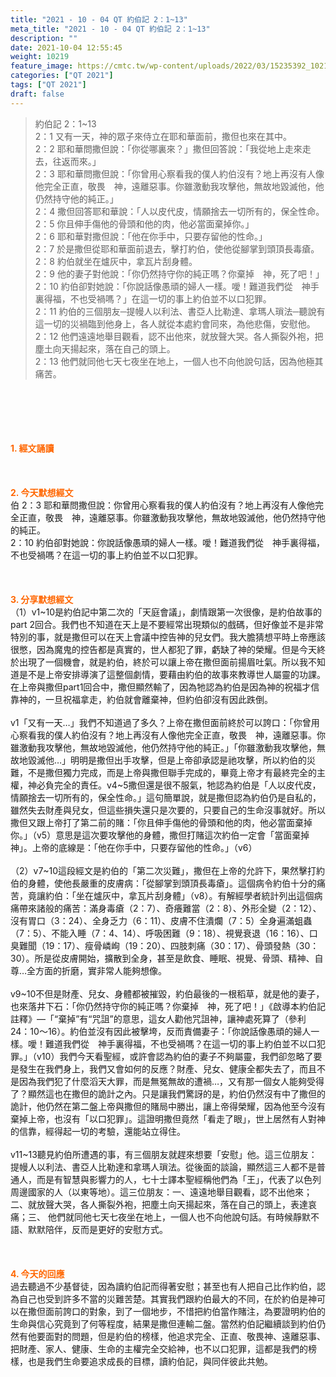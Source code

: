```yaml
---
title: "2021 - 10 - 04 QT 約伯記 2：1~13"
meta_title: "2021 - 10 - 04 QT 約伯記 2：1~13"
description: ""
date: 2021-10-04 12:55:45
weight: 10219
feature_image: https://cmtc.tw/wp-content/uploads/2022/03/15235392_10211799862337740_180693556567566654_o-1.webp
categories: ["QT 2021"]
tags: ["QT 2021"]
draft: false
---
```


<blockquote>約伯記 2：1~13<br />
2：1 又有一天，神的眾子來侍立在耶和華面前，撒但也來在其中。<br />
2：2 耶和華問撒但說：「你從哪裏來？」撒但回答說：「我從地上走來走去，往返而來。」<br />
2：3 耶和華問撒但說：「你曾用心察看我的僕人約伯沒有？地上再沒有人像他完全正直，敬畏　神，遠離惡事。你雖激動我攻擊他，無故地毀滅他，他仍然持守他的純正。」<br />
2：4 撒但回答耶和華說：「人以皮代皮，情願捨去一切所有的，保全性命。<br />
2：5 你且伸手傷他的骨頭和他的肉，他必當面棄掉你。」<br />
2：6 耶和華對撒但說：「他在你手中，只要存留他的性命。」<br />
2：7 於是撒但從耶和華面前退去，擊打約伯，使他從腳掌到頭頂長毒瘡。<br />
2：8 約伯就坐在爐灰中，拿瓦片刮身體。<br />
2：9 他的妻子對他說：「你仍然持守你的純正嗎？你棄掉　神，死了吧！」<br />
2：10 約伯卻對她說：「你說話像愚頑的婦人一樣。噯！難道我們從　神手裏得福，不也受禍嗎？」在這一切的事上約伯並不以口犯罪。<br />
2：11 約伯的三個朋友─提幔人以利法、書亞人比勒達、拿瑪人瑣法─聽說有這一切的災禍臨到他身上，各人就從本處約會同來，為他悲傷，安慰他。<br />
2：12 他們遠遠地舉目觀看，認不出他來，就放聲大哭。各人撕裂外袍，把塵土向天揚起來，落在自己的頭上。<br />
2：13 他們就同他七天七夜坐在地上，一個人也不向他說句話，因為他極其痛苦。</blockquote><br />
&nbsp;<br />
<br />
&nbsp;<br />
<br />
<span style="color: #ff6600;"><strong>1. </strong><strong>經文誦讀</strong></span><br />
<br />
<span style="color: #ff6600;"><strong> </strong></span><br />
<br />
<span style="color: #ff6600;"><strong>2. 今天默想</strong><strong>經文<br />
</strong></span>伯 2：3 耶和華問撒但說：你曾用心察看我的僕人約伯沒有？地上再沒有人像他完全正直，敬畏　神，遠離惡事。你雖激動我攻擊他，無故地毀滅他，他仍然持守他的純正。<br />
2：10 約伯卻對她說：你說話像愚頑的婦人一樣。噯！難道我們從　神手裏得福，不也受禍嗎？在這一切的事上約伯並不以口犯罪。<br />
<br />
&nbsp;<br />
<br />
<span style="color: #ff6600;"><strong>3. 分享默想經文<br />
</strong></span>（1）v1~10是約伯記中第二次的「天庭會議」，劇情跟第一次很像，是約伯故事的part 2回合。我們也不知道在天上是不要經常出現類似的戲碼，但好像並不是非常特別的事，就是撒但可以在天上會議中控告神的兒女們。我大膽猜想平時上帝應該很憋，因為魔鬼的控告都是真實的，世人都犯了罪，虧缺了神的榮耀。但是今天終於出現了一個機會，就是約伯，終於可以讓上帝在撒但面前揚眉吐氣。所以我不知道是不是上帝安排導演了這整個劇情，要藉由約伯的故事來教導世人屬靈的功課。在上帝與撒但part1回合中，撒但顯然輸了，因為牠認為約伯是因為神的祝福才信靠神的，一旦祝福拿走，約伯就會離棄神，但約伯卻沒有因此跌倒。<br />
<br />
v1「又有一天…」我們不知道過了多久？上帝在撒但面前終於可以誇口：「你曾用心察看我的僕人約伯沒有？地上再沒有人像他完全正直，敬畏　神，遠離惡事。你雖激動我攻擊他，無故地毀滅他，他仍然持守他的純正。」「你雖激動我攻擊他，無故地毀滅他…」明明是撒但出手攻擊，但是上帝卻承認是祂攻擊，所以約伯的災難，不是撒但獨力完成，而是上帝與撒但聯手完成的，畢竟上帝才有最終完全的主權，神必負完全的責任。v4~5撒但還是很不服氣，牠認為約伯是「人以皮代皮，情願捨去一切所有的，保全性命。」這句簡單說，就是撒但認為約伯仍是自私的，雖然失去財產與兒女，但這些損失還只是次要的，只要自己的生命沒事就好。所以撒但又跟上帝打了第二前的賭：「你且伸手傷他的骨頭和他的肉，他必當面棄掉你。」（v5）意思是這次要攻擊他的身體，撒但打賭這次約伯一定會「當面棄掉神」。上帝的底線是：「他在你手中，只要存留他的性命。」（v6）<br />
<br />
（2）v7~10這段經文是約伯的「第二次災難」，撒但在上帝的允許下，果然擊打約伯的身體，使他長嚴重的皮膚病：「從腳掌到頭頂長毒瘡」。這個病令約伯十分的痛苦，竟讓約伯：「坐在爐灰中，拿瓦片刮身體」（v8）。有解經學者統計列出這個病痛帶來諸般的痛苦：滿身毒瘡（2：7）、奇癢難當（2：8）、外形全變（2：12）、沒有胃口（3：24）、全身乏力（6：11）、皮膚不住潰爛（7：5）全身遍滿蛆蟲（7：5）、不能入睡（7：4、14）、呼吸困難（9：18）、視覺衰退（16：16）、口臭難聞（19：17）、瘦骨嶙峋（19：20）、四肢刺痛（30：17）、骨頭發熱（30：30）。所是從皮膚開始，擴散到全身，甚至是飲食、睡眠、視覺、骨頭、精神、自尊…全方面的折磨，實非常人能夠想像。<br />
<br />
v9~10不但是財產、兒女、身體都被摧毀，約伯最後的一根稻草，就是他的妻子，也來落井下石：「你仍然持守你的純正嗎？你棄掉　神，死了吧！」《啟導本約伯記註釋》—「“棄掉”有“咒詛”的意思，這女人勸他咒詛神，讓神處死算了（參利24：10～16）。約伯並沒有因此被擊垮，反而責備妻子：「你說話像愚頑的婦人一樣。噯！難道我們從　神手裏得福，不也受禍嗎？在這一切的事上約伯並不以口犯罪。」（v10）我們今天看聖經，或許會認為約伯的妻子不夠屬靈，我們卻忽略了要是發生在我們身上，我們又會如何的反應？財產、兒女、健康全都失去了，而且不是因為我們犯了什麼滔天大罪，而是無冤無故的遭禍…，又有那一個女人能夠受得了？顯然這也在撒但的詭計之內。只是讓我們驚訝的是，約伯仍然沒有中了撒但的詭計，他仍然在第二盤上帝與撒但的賭局中勝出，讓上帝得榮耀，因為他至今沒有棄掉上帝，也沒有「以口犯罪」。這證明撒但竟然「看走了眼」，世上居然有人對神的信靠，經得起一切的考驗，還能站立得住。<br />
<br />
v11~13聽見約伯所遭遇的事，有三個朋友就趕來想要「安慰」他。這三位朋友：提幔人以利法、書亞人比勒達和拿瑪人瑣法。從後面的談論，顯然這三人都不是普通人，而是有智慧與影響力的人，七十士譯本聖經稱他們為「王」，代表了以色列周邊國家的人（以東等地）。這三位朋友：一、遠遠地舉目觀看，認不出他來；二、就放聲大哭，各人撕裂外袍，把塵土向天揚起來，落在自己的頭上，表達哀痛；三、 他們就同他七天七夜坐在地上，一個人也不向他說句話。有時候靜默不語、默默陪伴，反而是更好的安慰方式。<br />
<br />
&nbsp;<br />
<br />
<span style="color: #ff6600;"><strong>4. 今天的回應<br />
</strong></span>過去聽過不少基督徒，因為讀約伯記而得著安慰；甚至也有人把自己比作約伯，認為自己也受到許多不當的災難苦楚。其實我們跟約伯最大的不同，在於約伯是神可以在撒但面前誇口的對象，到了一個地步，不惜把約伯當作賭注，為要證明約伯的生命與信心究竟到了何等程度，結果是撒但連輸二盤。當然約伯記繼續談到約伯仍然有他要面對的問題，但是約伯的榜樣，他追求完全、正直、敬畏神、遠離惡事、把財產、家人、健康、生命的主權完全交給神，也不以口犯罪，這都是我們的榜樣，也是我們生命要追求成長的目標，讀約伯記，與同伴彼此共勉。
        
